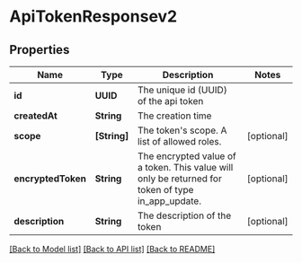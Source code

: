 # ApiTokenResponsev2

## Properties
Name | Type | Description | Notes
------------ | ------------- | ------------- | -------------
**id** | **UUID** | The unique id (UUID) of the api token | 
**createdAt** | **String** | The creation time | 
**scope** | **[String]** | The token&#39;s scope. A list of allowed roles. | [optional] 
**encryptedToken** | **String** | The encrypted value of a token. This value will only be returned for token of type in_app_update. | [optional] 
**description** | **String** | The description of the token | [optional] 

[[Back to Model list]](../README.md#documentation-for-models) [[Back to API list]](../README.md#documentation-for-api-endpoints) [[Back to README]](../README.md)


